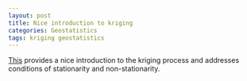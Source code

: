 ```yaml
---
layout: post
title: Nice introduction to kriging
categories: Geostatistics
tags: kriging geostatistics
---
```


[This](http://allisonlassiter.com/2014/05/13/kriging-overview-part-1-variograms/) provides a nice introduction to the kriging process and addresses conditions of stationarity and non-stationarity.

